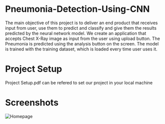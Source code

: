 # Pneumonia-Detection-Using-CNN

The main objective of this project is to deliver an end product that receives input from user, use them to predict and classify and give them the results predicted by the neural network model. We create an application that accepts Chest X-Ray image as input from the user using upload button. The Pneumonia is predicted using the analysis button on the screen. The model is trained with the training dataset, which is loaded every time user uses it.

# Project Setup
Project Setup.pdf can be refered to set our project in your local machine

# Screenshots 

![Homepage](/Screenshots/Homepage.jpg?raw=true "Home page")
